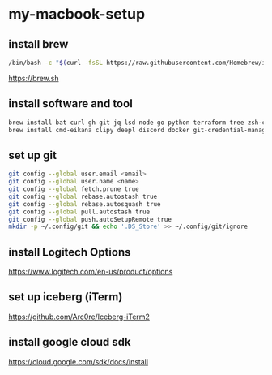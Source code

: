 # my-macbook-setup

## install brew

```sh
/bin/bash -c "$(curl -fsSL https://raw.githubusercontent.com/Homebrew/install/HEAD/install.sh)"
```

https://brew.sh

## install software and tool

```sh
brew install bat curl gh git jq lsd node go python terraform tree zsh-completions
brew install cmd-eikana clipy deepl discord docker git-credential-manager google-chrome iterm2 notion slack sublime-text table-tool visual-studio-code zoom --cask
```

## set up git

```sh
git config --global user.email <email>
git config --global user.name <name>
git config --global fetch.prune true
git config --global rebase.autostash true
git config --global rebase.autosquash true
git config --global pull.autostash true
git config --global push.autoSetupRemote true
mkdir -p ~/.config/git && echo '.DS_Store' >> ~/.config/git/ignore
```

## install Logitech Options

https://www.logitech.com/en-us/product/options

## set up iceberg (iTerm)

https://github.com/Arc0re/Iceberg-iTerm2

## install google cloud sdk

https://cloud.google.com/sdk/docs/install
